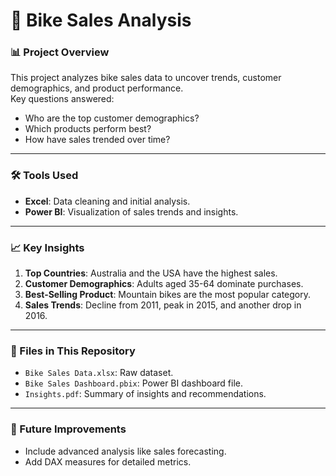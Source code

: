 # 🚴 Bike Sales Analysis  

### 📊 Project Overview  
This project analyzes bike sales data to uncover trends, customer demographics, and product performance.  
Key questions answered:  
- Who are the top customer demographics?  
- Which products perform best?  
- How have sales trended over time?  

---

### 🛠️ Tools Used  
- **Excel**: Data cleaning and initial analysis.  
- **Power BI**: Visualization of sales trends and insights.  

---

### 📈 Key Insights  
1. **Top Countries**: Australia and the USA have the highest sales.  
2. **Customer Demographics**: Adults aged 35-64 dominate purchases.  
3. **Best-Selling Product**: Mountain bikes are the most popular category.  
4. **Sales Trends**: Decline from 2011, peak in 2015, and another drop in 2016.  

---

### 📂 Files in This Repository  
- `Bike Sales Data.xlsx`: Raw dataset.  
- `Bike Sales Dashboard.pbix`: Power BI dashboard file.  
- `Insights.pdf`: Summary of insights and recommendations.  

---

### 🌟 Future Improvements  
- Include advanced analysis like sales forecasting.  
- Add DAX measures for detailed metrics.  
